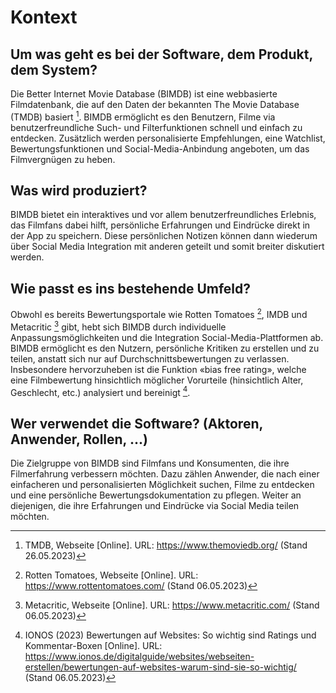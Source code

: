 # Kontext

## Um was geht es bei der Software, dem Produkt, dem System?
Die Better Internet Movie Database (BIMDB) ist eine webbasierte Filmdatenbank, die auf den Daten der bekannten The Movie Database (TMDB) basiert [^1]. BIMDB ermöglicht es den Benutzern, Filme via benutzerfreundliche Such- und Filterfunktionen schnell und einfach zu entdecken. Zusätzlich werden personalisierte Empfehlungen, eine Watchlist, Bewertungsfunktionen und Social-Media-Anbindung angeboten, um das Filmvergnügen zu heben.

## Was wird produziert?
BIMDB bietet ein interaktives und vor allem benutzerfreundliches Erlebnis, das Filmfans dabei hilft, persönliche Erfahrungen und Eindrücke direkt in der App zu speichern. Diese persönlichen Notizen können dann wiederum über Social Media Integration mit anderen geteilt und somit breiter diskutiert werden.

## Wie passt es ins bestehende Umfeld?
Obwohl es bereits Bewertungsportale wie Rotten Tomatoes [^2], IMDB und Metacritic [^3] gibt, hebt sich BIMDB durch individuelle Anpassungsmöglichkeiten und die Integration Social-Media-Plattformen ab. BIMDB ermöglicht es den Nutzern, persönliche Kritiken zu erstellen und zu teilen, anstatt sich nur auf Durchschnittsbewertungen zu verlassen. Insbesondere hervorzuheben ist die Funktion «bias free rating», welche eine Filmbewertung hinsichtlich möglicher Vorurteile (hinsichtlich Alter, Geschlecht, etc.) analysiert und bereinigt [^4].

## Wer verwendet die Software? (Aktoren, Anwender, Rollen, ...)
Die Zielgruppe von BIMDB sind Filmfans und Konsumenten, die ihre Filmerfahrung verbessern möchten. Dazu zählen Anwender, die nach einer einfacheren und personalisierten Möglichkeit suchen, Filme zu entdecken und eine persönliche Bewertungsdokumentation zu pflegen. Weiter an diejenigen, die ihre Erfahrungen und Eindrücke via Social Media teilen möchten.


[^1]: TMDB, Webseite [Online]. URL: https://www.themoviedb.org/ (Stand 26.05.2023)

[^2]: Rotten Tomatoes, Webseite [Online]. URL: https://www.rottentomatoes.com/ (Stand 06.05.2023)

[^3]: Metacritic, Webseite [Online]. URL: https://www.metacritic.com/ (Stand 06.05.2023)

[^4]: IONOS (2023) Bewertungen auf Websites: So wichtig sind Ratings und Kommentar-Boxen [Online]. URL: https://www.ionos.de/digitalguide/websites/webseiten-erstellen/bewertungen-auf-websites-warum-sind-sie-so-wichtig/ (Stand 06.05.2023)

